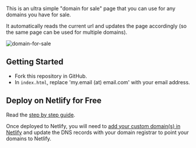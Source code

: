 This is an ultra simple "domain for sale" page that you can use for any domains you have for sale. 

It automatically reads the current url and updates the page accordingly (so the same page can be used for multiple domains).

![domain-for-sale](https://github.com/kevin2379/domain-for-sale/assets/64876105/caed9be8-a592-4538-af3b-8ad4b66a5c7b)

## Getting Started

- Fork this repository in GitHub.
- In ```index.html```, replace 'my.email (at) email.com' with your email address.

## Deploy on Netlify for Free
Read the [step by step guide](https://www.netlify.com/blog/2016/10/27/a-step-by-step-guide-deploying-a-static-site-or-single-page-app/).

Once deployed to Netlify, you will need to [add your custom domain(s) in Netlify](https://docs.netlify.com/domains-https/custom-domains/) and update the DNS records with your domain registrar to point your domains to Netlify.
